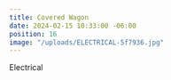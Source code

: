 ```yaml
---
title: Covered Wagon
date: 2024-02-15 10:33:00 -06:00
position: 16
image: "/uploads/ELECTRICAL-5f7936.jpg"
---
```


Electrical